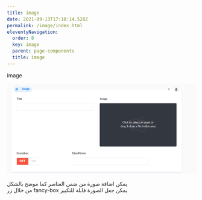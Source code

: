 ```yaml
---
title: image
date: 2021-09-13T17:10:14.528Z
permalink: /image/index.html
eleventyNavigation:
  order: 8
  key: image
  parent: page-components
  title: image
---
```

image

![](/static/img/image.png)

يمكن اضافة صورة من ضمن العناصر كما موضح بالشكل \
من خلال زر fancy-box يمكن جعل الصورة قابلة للتكبير